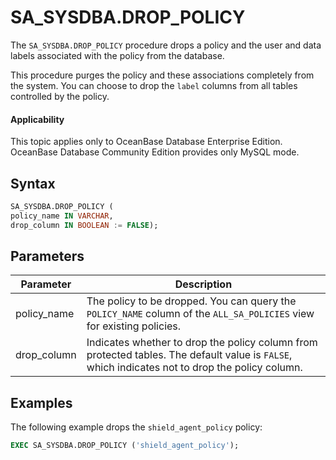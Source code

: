 SA_SYSDBA.DROP_POLICY
==========================================

The `SA_SYSDBA.DROP_POLICY` procedure drops a policy and the user and data labels associated with the policy from the database.

This procedure purges the policy and these associations completely from the system. You can choose to drop the `label` columns from all tables controlled by the policy.

<main id="notice" >
    <h4>Applicability</h4>
    <p>This topic applies only to OceanBase Database Enterprise Edition. OceanBase Database Community Edition provides only MySQL mode. </p>
  </main>

Syntax
-----------

```sql
SA_SYSDBA.DROP_POLICY (
policy_name IN VARCHAR,
drop_column IN BOOLEAN := FALSE);
```



Parameters
-------------



| **Parameter** | **Description**                                                                                                                                 |
|---------------|-------------------------------------------------------------------------------------------------------------------------------------------------|
| policy_name   | The policy to be dropped. You can query the `POLICY_NAME` column of the `ALL_SA_POLICIES` view for existing policies.                           |
| drop_column   | Indicates whether to drop the policy column from protected tables. The default value is `FALSE`, which indicates not to drop the policy column. |



Examples
-----------

The following example drops the `shield_agent_policy` policy:

```sql
EXEC SA_SYSDBA.DROP_POLICY ('shield_agent_policy');
```


